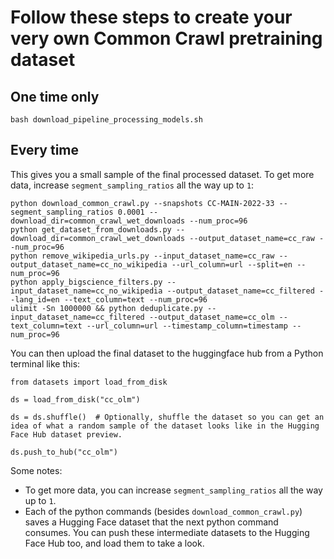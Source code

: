 # Follow these steps to create your very own Common Crawl pretraining dataset

## One time only
`bash download_pipeline_processing_models.sh`

## Every time

This gives you a small sample of the final processed dataset. To get more data, increase `segment_sampling_ratios` all the way up to `1`:

```
python download_common_crawl.py --snapshots CC-MAIN-2022-33 --segment_sampling_ratios 0.0001 --download_dir=common_crawl_wet_downloads --num_proc=96
python get_dataset_from_downloads.py --download_dir=common_crawl_wet_downloads --output_dataset_name=cc_raw --num_proc=96
python remove_wikipedia_urls.py --input_dataset_name=cc_raw --output_dataset_name=cc_no_wikipedia --url_column=url --split=en --num_proc=96
python apply_bigscience_filters.py --input_dataset_name=cc_no_wikipedia --output_dataset_name=cc_filtered --lang_id=en --text_column=text --num_proc=96
ulimit -Sn 1000000 && python deduplicate.py --input_dataset_name=cc_filtered --output_dataset_name=cc_olm --text_column=text --url_column=url --timestamp_column=timestamp --num_proc=96
```

You can then upload the final dataset to the huggingface hub from a Python terminal like this:

```
from datasets import load_from_disk

ds = load_from_disk("cc_olm")

ds = ds.shuffle()  # Optionally, shuffle the dataset so you can get an idea of what a random sample of the dataset looks like in the Hugging Face Hub dataset preview.

ds.push_to_hub("cc_olm")
```

Some notes:

* To get more data, you can increase `segment_sampling_ratios` all the way up to `1`.
* Each of the python commands (besides `download_common_crawl.py`) saves a Hugging Face dataset that the next python command consumes. You can push these intermediate datasets to the Hugging Face Hub too, and load them to take a look.


